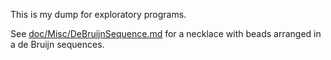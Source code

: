 This is my dump for exploratory programs.

See [doc/Misc/DeBruijnSequence.md](doc/Misc/DeBruijnSequence.md) for a necklace with beads arranged in a de Bruijn sequences.
